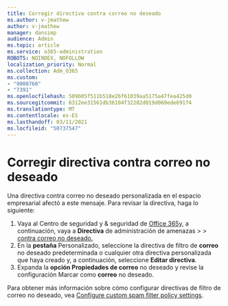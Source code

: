 ```yaml
---
title: Corregir directiva contra correo no deseado
ms.author: v-jmathew
author: v-jmathew
manager: dansimp
audience: Admin
ms.topic: article
ms.service: o365-administration
ROBOTS: NOINDEX, NOFOLLOW
localization_priority: Normal
ms.collection: Adm_O365
ms.custom:
- "9000760"
- "7391"
ms.openlocfilehash: 509b05f511b518e26f61039aa5175a47fea425d0
ms.sourcegitcommit: 6312ee31561db36104f32282d019d069ede69174
ms.translationtype: MT
ms.contentlocale: es-ES
ms.lasthandoff: 03/11/2021
ms.locfileid: "50737547"
---
```

# <a name="fix-anti-spam-policy"></a>Corregir directiva contra correo no deseado

Una directiva contra correo no deseado personalizada en el espacio empresarial afectó a este mensaje. Para revisar la directiva, haga lo siguiente:

1. Vaya al Centro de seguridad y & seguridad de [Office 365](https://go.microsoft.com/fwlink/p/?linkid=2077143)y, a continuación, vaya a **Directiva** de administración de amenazas  >    >  [contra correo no deseado.](https://go.microsoft.com/fwlink/?linkid=2101518)
2. En la **pestaña** Personalizado, seleccione la directiva de filtro de **correo** no deseado predeterminada o cualquier otra directiva personalizada que haya creado y, a continuación, seleccione **Editar directiva**.
3. Expanda la **opción Propiedades de correo** no deseado y revise la configuración Marcar como **correo** no deseado.

Para obtener más información sobre cómo configurar directivas de filtro de correo no deseado, vea [Configure custom spam filter policy settings](https://go.microsoft.com/fwlink/?linkid=2101054).
